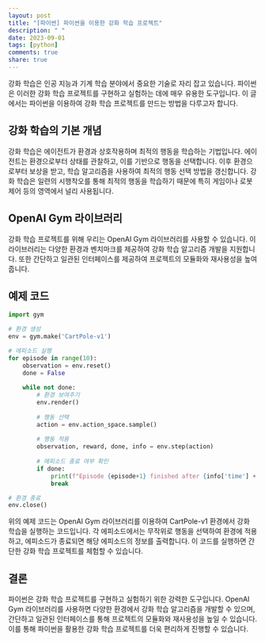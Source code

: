 ```yaml
---
layout: post
title: "[파이썬] 파이썬을 이용한 강화 학습 프로젝트"
description: " "
date: 2023-09-01
tags: [python]
comments: true
share: true
---
```


강화 학습은 인공 지능과 기계 학습 분야에서 중요한 기술로 자리 잡고 있습니다. 파이썬은 이러한 강화 학습 프로젝트를 구현하고 실험하는 데에 매우 유용한 도구입니다. 이 글에서는 파이썬을 이용하여 강화 학습 프로젝트를 만드는 방법을 다루고자 합니다.

## 강화 학습의 기본 개념

강화 학습은 에이전트가 환경과 상호작용하며 최적의 행동을 학습하는 기법입니다. 에이전트는 환경으로부터 상태를 관찰하고, 이를 기반으로 행동을 선택합니다. 이후 환경으로부터 보상을 받고, 학습 알고리즘을 사용하여 최적의 행동 선택 방법을 갱신합니다. 강화 학습은 일련의 시행착오를 통해 최적의 행동을 학습하기 때문에 특히 게임이나 로봇 제어 등의 영역에서 널리 사용됩니다.

## OpenAI Gym 라이브러리

강화 학습 프로젝트를 위해 우리는 OpenAI Gym 라이브러리를 사용할 수 있습니다. 이 라이브러리는 다양한 환경과 벤치마크를 제공하여 강화 학습 알고리즘 개발을 지원합니다. 또한 간단하고 일관된 인터페이스를 제공하여 프로젝트의 모듈화와 재사용성을 높여줍니다.

## 예제 코드

```python
import gym

# 환경 생성
env = gym.make('CartPole-v1')

# 에피소드 실행
for episode in range(10):
    observation = env.reset()
    done = False
    
    while not done:
        # 환경 보여주기
        env.render()
        
        # 행동 선택
        action = env.action_space.sample()
        
        # 행동 적용
        observation, reward, done, info = env.step(action)
        
        # 에피소드 종료 여부 확인
        if done:
            print(f"Episode {episode+1} finished after {info['time'] + 1} timesteps.")
            break

# 환경 종료
env.close()
```

위의 예제 코드는 OpenAI Gym 라이브러리를 이용하여 CartPole-v1 환경에서 강화 학습을 실행하는 코드입니다. 각 에피소드에서는 무작위로 행동을 선택하여 환경에 적용하고, 에피소드가 종료되면 해당 에피소드의 정보를 출력합니다. 이 코드를 실행하면 간단한 강화 학습 프로젝트를 체험할 수 있습니다.

## 결론

파이썬은 강화 학습 프로젝트를 구현하고 실험하기 위한 강력한 도구입니다. OpenAI Gym 라이브러리를 사용하면 다양한 환경에서 강화 학습 알고리즘을 개발할 수 있으며, 간단하고 일관된 인터페이스를 통해 프로젝트의 모듈화와 재사용성을 높일 수 있습니다. 이를 통해 파이썬을 활용한 강화 학습 프로젝트를 더욱 편리하게 진행할 수 있습니다.